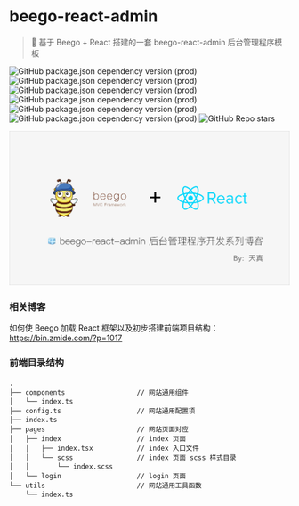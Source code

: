 <!--
 * @Author: Bin
 * @Date: 2022-02-15
 * @FilePath: /react-admin/README.md
-->
# beego-react-admin
> 🧊 基于 Beego + React 搭建的一套 beego-react-admin 后台管理程序模板

![GitHub package.json dependency version (prod)](https://img.shields.io/github/package-json/dependency-version/PBK-B/beego-react-admin/react)
![GitHub package.json dependency version (prod)](https://img.shields.io/github/package-json/dependency-version/PBK-B/beego-react-admin/react-router)
![GitHub package.json dependency version (prod)](https://img.shields.io/github/package-json/dependency-version/PBK-B/beego-react-admin/mobx)
![GitHub package.json dependency version (prod)](https://img.shields.io/github/package-json/dependency-version/PBK-B/beego-react-admin/axios-hooks)
![GitHub package.json dependency version (prod)](https://img.shields.io/github/package-json/dependency-version/PBK-B/beego-react-admin/axios)
![GitHub package.json dependency version (prod)](https://img.shields.io/github/package-json/dependency-version/PBK-B/beego-react-admin/antd)
![GitHub Repo stars](https://img.shields.io/github/stars/PBK-B/beego-react-admin?style=social)

![docs/beego-react-admin-poster.jpg](docs/beego-react-admin-poster.jpg)
### 相关博客
如何使 Beego 加载 React 框架以及初步搭建前端项目结构：<https://bin.zmide.com/?p=1017>
### 前端目录结构
```
.
├── components                  // 网站通用组件
│   └── index.ts
├── config.ts                   // 网站通用配置项 
├── index.ts
├── pages                       // 网站页面对应
│   ├── index                   // index 页面
│   │   ├── index.tsx           // index 入口文件
│   │   └── scss                // index 页面 scss 样式目录
│   │       └── index.scss
│   └── login                   // login 页面
└── utils                       // 网站通用工具函数
    └── index.ts
```

